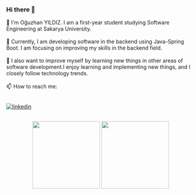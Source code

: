 ### Hi there 👋
👋 I'm Oğuzhan YILDIZ. I am a first-year student studying Software Engineering at Sakarya University. </br></br>
🔭 Currently, I am developing software in the backend using Java-Spring Boot. I am focusing on improving my skills in the backend field. </br></br>
🌱 I also want to improve myself by learning new things in other areas of software development.I enjoy learning and implementing new things, and I closely follow technology trends.</br></br>
📫 How to reach me:</br></br>

[![linkedin](https://img.shields.io/badge/Linkedin-000000?style=for-the-badge&logo=Linkedin&logoColor=white)](https://www.linkedin.com/in/o%C4%9Fuzhan-yildiz-9b690624b/)</br></br>


<p align="center">
      <img height="180em" src="https://github-readme-stats.vercel.app/api?username=oguzhanyildiz22&theme=ocean_dark&show_icons=true&count_private=true)"/>
      <img height="180em" src="https://github-readme-stats-eight-theta.vercel.app/api/top-langs/?username=oguzhanyildiz22&layout=compact&langs_count=8&theme=ocean_dark"/>
</p>

